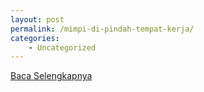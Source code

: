 ```yaml
---
layout: post
permalink: /mimpi-di-pindah-tempat-kerja/
categories:
    - Uncategorized
---
```


[Baca Selengkapnya](/08)